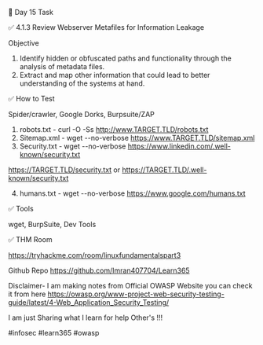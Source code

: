 🎯 Day 15 Task

✅ 4.1.3 Review Webserver Metafiles for Information Leakage

Objective 
1. Identify hidden or obfuscated paths and functionality through the analysis of metadata files.
2. Extract and map other information that could lead to better understanding of the systems at hand.

✅ How to Test

Spider/crawler, Google Dorks, Burpsuite/ZAP
1. robots.txt     - curl -O -Ss http://www.TARGET.TLD/robots.txt
2. Sitemap.xml  - wget --no-verbose https://www.TARGET.TLD/sitemap.xml
3. Security.txt  - wget --no-verbose https://www.linkedin.com/.well-known/security.txt 


https://TARGET.TLD/security.txt or https://TARGET.TLD/.well-known/security.txt


4. humans.txt   - wget --no-verbose  https://www.google.com/humans.txt

✅ Tools 

wget, BurpSuite, Dev Tools

✅ THM Room 

https://tryhackme.com/room/linuxfundamentalspart3

Github Repo
https://github.com/Imran407704/Learn365

Disclaimer- I am making notes from Official OWASP Website you can check it from here
https://owasp.org/www-project-web-security-testing-guide/latest/4-Web_Application_Security_Testing/ 

I am just Sharing what I learn for help Other's !!!

#infosec #learn365 #owasp 
